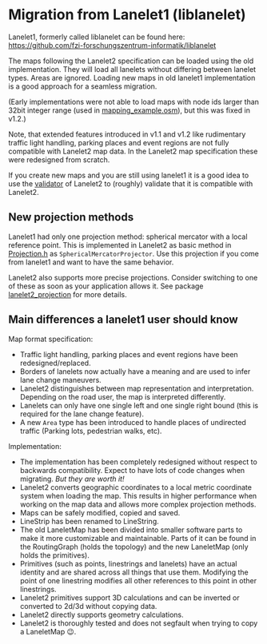 # Migration from Lanelet1 (liblanelet)

Lanelet1, formerly called liblanelet can be found here: https://github.com/fzi-forschungszentrum-informatik/liblanelet

The maps following the Lanelet2 specification can be loaded using the old implementation. They will load all lanelets without differing between lanelet types. Areas are ignored. Loading new maps in old lanelet1 implementation is a good approach for a seamless migration.

(Early implementations were not able to load maps with node ids larger than 32bit integer range (used in [mapping_example.osm](../lanelet2_maps/res/mapping_example.osm)), but this was fixed in v1.2.)

Note, that extended features introduced in v1.1 and v1.2 like rudimentary traffic light handling, parking places and event regions are not fully compatible with Lanelet2 map data. In the Lanelet2 map specification these were redesigned from scratch.

If you create new maps and you are still using lanelet1 it is a good idea to use the [validator](../lanelet2_validation) of Lanelet2 to (roughly) validate that it is compatible with Lanelet2.


## New projection methods

Lanelet1 had only one projection method: spherical mercator with a local reference point. This is implemented in Lanelet2 as basic method in [Projection.h](../lanelet2_io/include/lanelet2_io/Projection.h) as `SphericalMercatorProjector`. Use this projection if you come from lanelet1 and want to have the same behavior.

Lanelet2 also supports more precise projections. Consider switching to one of these as soon as your application allows it. See package [lanelet2_projection](../lanelet2_projection) for more details.


## Main differences a lanelet1 user should know

Map format specification:
* Traffic light handling, parking places and event regions have been redesigned/replaced.
* Borders of lanelets now actually have a meaning and are used to infer lane change maneuvers.
* Lanelet2 distinguishes between map representation and interpretation. Depending on the road user, the map is interpreted differently.
* Lanelets can only have one single left and one single right bound (this is required for the lane change feature).
* A new `Area` type has been introduced to handle places of undirected traffic (Parking lots, pedestrian walks, etc).

Implementation:
* The implementation has been completely redesigned without respect to backwards compatibility. Expect to have lots of code changes when migrating. *But they are worth it!*
* Lanelet2 converts geographic coordinates to a local metric coordinate system when loading the map. This results in higher performance when working on the map data and allows more complex projection methods.
* Maps can be safely modified, copied and saved.
* LineStrip has been renamed to LineString.
* The old LaneletMap has been divided into smaller software parts to make it more customizable and maintainable. Parts of it can be found in the RoutingGraph (holds the topology) and the new LaneletMap (only holds the primitives).
* Primitives (such as points, linestrings and lanelets) have an actual identity and are shared across all things that use them. Modifying the point of one linestring modifies all other references to this point in other linestrings.
* Lanelet2 primitives support 3D calculations and can be inverted or converted to 2d/3d without copying data.
* Lanelet2 directly supports geometry calculations.
* Lanelet2 is thoroughly tested and does not segfault when trying to copy a LaneletMap :wink:.

